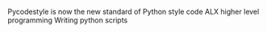 Pycodestyle is now the new standard of Python style code
ALX higher level programming
Writing python scripts
